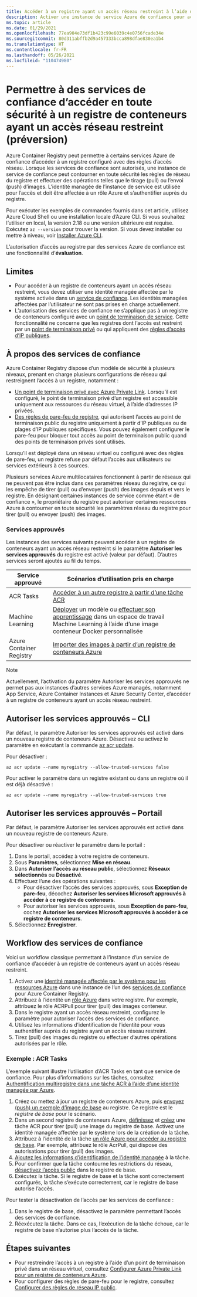 ```yaml
---
title: Accéder à un registre ayant un accès réseau restreint à l’aide du service Azure de confiance
description: Activer une instance de service Azure de confiance pour accéder en toute sécurité à un registre de conteneurs ayant un accès réseau restreint pour tirer (pull) ou envoyer (push) des images
ms.topic: article
ms.date: 01/29/2021
ms.openlocfilehash: 77ea904e73df1b423c99e6039c4e0756fcade34e
ms.sourcegitcommit: 80d311abffb2d9a457333bcca898dfae830ea1b4
ms.translationtype: HT
ms.contentlocale: fr-FR
ms.lasthandoff: 05/26/2021
ms.locfileid: "110474980"
---
```

# <a name="allow-trusted-services-to-securely-access-a-network-restricted-container-registry-preview"></a>Permettre à des services de confiance d’accéder en toute sécurité à un registre de conteneurs ayant un accès réseau restreint (préversion)

Azure Container Registry peut permettre à certains services Azure de confiance d’accéder à un registre configuré avec des règles d’accès réseau. Lorsque les services de confiance sont autorisés, une instance de service de confiance peut contourner en toute sécurité les règles de réseau du registre et effectuer des opérations telles que le tirage (pull) ou l’envoi (push) d’images. L’identité managée de l’instance de service est utilisée pour l’accès et doit être affectée à un rôle Azure et s’authentifier auprès du registre.

Pour exécuter les exemples de commandes fournis dans cet article, utilisez Azure Cloud Shell ou une installation locale d’Azure CLI. Si vous souhaitez l’utiliser en local, la version 2.18 ou une version ultérieure est requise. Exécutez `az --version` pour trouver la version. Si vous devez installer ou mettre à niveau, voir [Installer Azure CLI](/cli/azure/install-azure-cli).

L’autorisation d’accès au registre par des services Azure de confiance est une fonctionnalité d’**évaluation**.

## <a name="limitations"></a>Limites

* Pour accéder à un registre de conteneurs ayant un accès réseau restreint, vous devez utiliser une identité managée affectée par le système activée dans un [service de confiance](#trusted-services). Les identités managées affectées par l’utilisateur ne sont pas prises en charge actuellement.
* L’autorisation des services de confiance ne s’applique pas à un registre de conteneurs configuré avec un [point de terminaison de service](container-registry-vnet.md). Cette fonctionnalité ne concerne que les registres dont l’accès est restreint par un [point de terminaison privé](container-registry-private-link.md) ou qui appliquent des [règles d’accès d’IP publiques](container-registry-access-selected-networks.md). 

## <a name="about-trusted-services"></a>À propos des services de confiance

Azure Container Registry dispose d’un modèle de sécurité à plusieurs niveaux, prenant en charge plusieurs configurations de réseau qui restreignent l’accès à un registre, notamment :

* [Un point de terminaison privé avec Azure Private Link](container-registry-private-link.md). Lorsqu’il est configuré, le point de terminaison privé d’un registre est accessible uniquement aux ressources du réseau virtuel, à l’aide d’adresses IP privées.  
* [Des règles de pare-feu de registre](container-registry-access-selected-networks.md), qui autorisent l’accès au point de terminaison public du registre uniquement à partir d’IP publiques ou de plages d’IP publiques spécifiques. Vous pouvez également configurer le pare-feu pour bloquer tout accès au point de terminaison public quand des points de terminaison privés sont utilisés.

Lorsqu’il est déployé dans un réseau virtuel ou configuré avec des règles de pare-feu, un registre refuse par défaut l’accès aux utilisateurs ou services extérieurs à ces sources. 

Plusieurs services Azure multilocataires fonctionnent à partir de réseaux qui ne peuvent pas être inclus dans ces paramètres réseau du registre, ce qui les empêche de tirer (pull) ou d’envoyer (push) des images depuis et vers le registre. En désignant certaines instances de service comme étant « de confiance », le propriétaire du registre peut autoriser certaines ressources Azure à contourner en toute sécurité les paramètres réseau du registre pour tirer (pull) ou envoyer (push) des images. 

### <a name="trusted-services"></a>Services approuvés

Les instances des services suivants peuvent accéder à un registre de conteneurs ayant un accès réseau restreint si le paramètre **Autoriser les services approuvés** du registre est activé (valeur par défaut). D’autres services seront ajoutés au fil du temps.

|Service approuvé  |Scénarios d’utilisation pris en charge  |
|---------|---------|
|ACR Tasks     | [Accéder à un autre registre à partir d’une tâche ACR](container-registry-tasks-cross-registry-authentication.md)       |
|Machine Learning | [Déployer](../machine-learning/how-to-deploy-custom-docker-image.md) un modèle ou [effectuer son apprentissage](../machine-learning/how-to-train-with-custom-image.md) dans un espace de travail Machine Learning à l’aide d’une image conteneur Docker personnalisée |
|Azure Container Registry | [Importer des images à partir d’un registre de conteneurs Azure](container-registry-import-images.md#import-from-an-azure-container-registry-in-the-same-ad-tenant) | 

> [!NOTE]
> Actuellement, l’activation du paramètre Autoriser les services approuvés ne permet pas aux instances d’autres services Azure managés, notamment App Service, Azure Container Instances et Azure Security Center, d’accéder à un registre de conteneurs ayant un accès réseau restreint.

## <a name="allow-trusted-services---cli"></a>Autoriser les services approuvés – CLI

Par défaut, le paramètre Autoriser les services approuvés est activé dans un nouveau registre de conteneurs Azure. Désactivez ou activez le paramètre en exécutant la commande [az acr update](/cli/azure/acr#az_acr_update).

Pour désactiver :

```azurecli
az acr update --name myregistry --allow-trusted-services false
```

Pour activer le paramètre dans un registre existant ou dans un registre où il est déjà désactivé :

```azurecli
az acr update --name myregistry --allow-trusted-services true
```

## <a name="allow-trusted-services---portal"></a>Autoriser les services approuvés – Portail

Par défaut, le paramètre Autoriser les services approuvés est activé dans un nouveau registre de conteneurs Azure. 

Pour désactiver ou réactiver le paramètre dans le portail :

1. Dans le portail, accédez à votre registre de conteneurs.
1. Sous **Paramètres**, sélectionnez **Mise en réseau**. 
1. Dans **Autoriser l’accès au réseau public**, sélectionnez **Réseaux sélectionnés** ou **Désactivé**.
1. Effectuez l’une des opérations suivantes :
    * Pour désactiver l’accès des services approuvés, sous **Exception de pare-feu**, décochez **Autoriser les services Microsoft approuvés à accéder à ce registre de conteneurs**. 
    * Pour autoriser les services approuvés, sous **Exception de pare-feu**, cochez **Autoriser les services Microsoft approuvés à accéder à ce registre de conteneurs**.
1. Sélectionnez **Enregistrer**.

## <a name="trusted-services-workflow"></a>Workflow des services de confiance

Voici un workflow classique permettant à l’instance d’un service de confiance d’accéder à un registre de conteneurs ayant un accès réseau restreint.

1. Activez une [identité managée affectée par le système pour les ressources Azure](../active-directory/managed-identities-azure-resources/overview.md) dans une instance de l’un des [services de confiance](#trusted-services) pour Azure Container Registry.
1. Attribuez à l’identité un [rôle Azure](container-registry-roles.md) dans votre registre. Par exemple, attribuez le rôle ACRPull pour tirer (pull) des images conteneur.
1. Dans le registre ayant un accès réseau restreint, configurez le paramètre pour autoriser l’accès des services de confiance.
1. Utilisez les informations d’identification de l’identité pour vous authentifier auprès du registre ayant un accès réseau restreint. 
1. Tirez (pull) des images du registre ou effectuer d’autres opérations autorisées par le rôle.

### <a name="example-acr-tasks"></a>Exemple : ACR Tasks

L’exemple suivant illustre l’utilisation d’ACR Tasks en tant que service de confiance. Pour plus d’informations sur les tâches, consultez [Authentification multiregistre dans une tâche ACR à l’aide d’une identité managée par Azure](container-registry-tasks-cross-registry-authentication.md).

1. Créez ou mettez à jour un registre de conteneurs Azure, puis [envoyez (push) un exemple d’image de base](container-registry-tasks-cross-registry-authentication.md#prepare-base-registry) au registre. Ce registre est le *registre de base* pour le scénario.
1. Dans un second registre de conteneurs Azure, [définissez](container-registry-tasks-cross-registry-authentication.md#define-task-steps-in-yaml-file) et [créez](container-registry-tasks-cross-registry-authentication.md#option-2-create-task-with-system-assigned-identity) une tâche ACR pour tirer (pull) une image du registre de base. Activez une identité managée affectée par le système lors de la création de la tâche.
1. Attribuez à l’identité de la tâche [un rôle Azure pour accéder au registre de base](container-registry-tasks-authentication-managed-identity.md#3-grant-the-identity-permissions-to-access-other-azure-resources). Par exemple, attribuez le rôle AcrPull, qui dispose des autorisations pour tirer (pull) des images.
1. [Ajoutez les informations d’identification de l’identité managée](container-registry-tasks-authentication-managed-identity.md#4-optional-add-credentials-to-the-task) à la tâche.
1. Pour confirmer que la tâche contourne les restrictions du réseau, [désactivez l’accès public](container-registry-access-selected-networks.md#disable-public-network-access) dans le registre de base.
1. Exécutez la tâche. Si le registre de base et la tâche sont correctement configurés, la tâche s’exécute correctement, car le registre de base autorise l’accès.

Pour tester la désactivation de l’accès par les services de confiance :

1. Dans le registre de base, désactivez le paramètre permettant l’accès des services de confiance.
1. Réexécutez la tâche. Dans ce cas, l’exécution de la tâche échoue, car le registre de base n’autorise plus l’accès de la tâche.

## <a name="next-steps"></a>Étapes suivantes

* Pour restreindre l’accès à un registre à l’aide d’un point de terminaison privé dans un réseau virtuel, consultez [Configurer Azure Private Link pour un registre de conteneurs Azure](container-registry-private-link.md).
* Pour configurer des règles de pare-feu pour le registre, consultez [Configurer des règles de réseau IP public](container-registry-access-selected-networks.md).
